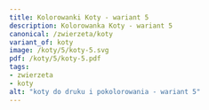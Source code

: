```yaml
---
title: Kolorowanki Koty - wariant 5
description: Kolorowanka Koty - wariant 5
canonical: /zwierzeta/koty
variant_of: koty
image: /koty/5/koty-5.svg
pdf: /koty/5/koty-5.pdf
tags:
- zwierzeta
- koty
alt: "koty do druku i pokolorowania - wariant 5"
---
```

